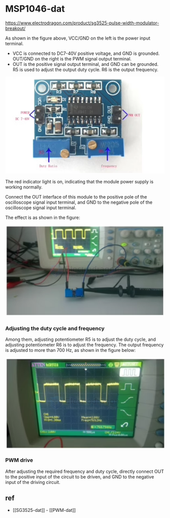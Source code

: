 
# MSP1046-dat

https://www.electrodragon.com/product/sg3525-pulse-width-modulator-breakout/


As shown in the figure above, VCC/GND on the left is the power input terminal. 

- VCC is connected to DC7-40V positive voltage, and GND is grounded. OUT/GND on the right is the PWM signal output terminal. 
- OUT is the positive signal output terminal, and GND can be grounded. R5 is used to adjust the output duty cycle. R6 is the output frequency.

![](2025-01-09-17-56-07.png)


The red indicator light is on, indicating that the module power supply is working normally. 

Connect the OUT interface of this module to the positive pole of the oscilloscope signal input terminal, and GND to the negative pole of the oscilloscope signal input terminal. 

The effect is as shown in the figure:

![](2025-01-09-17-53-50.png)

### Adjusting the duty cycle and frequency

Among them, adjusting potentiometer R5 is to adjust the duty cycle, and adjusting potentiometer R6 is to adjust the frequency. The output frequency is adjusted to more than 700 Hz, as shown in the figure below:

![](2025-01-09-17-54-29.png)

### PWM drive

After adjusting the required frequency and duty cycle, directly connect OUT to the positive input of the circuit to be driven, and GND to the negative input of the driving circuit.

## ref 

- [[SG3525-dat]] - [[PWM-dat]]
